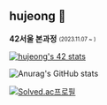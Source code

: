 ## hujeong 🍉

**42서울 본과정** <sub><sup>(2023.11.07 ~ )</sup></sub>   

[![hujeong's 42 stats](https://badge.mediaplus.ma/darkblue/hujeong?1337Badge=off&UM6P=off)](https://github.com/oakoudad/badge42)

![Anurag's GitHub stats](https://github-readme-stats.vercel.app/api?username=heehoh&show_icons=true&theme=radical)

[![Solved.ac프로필](http://mazassumnida.wtf/api/v2/generate_badge?boj=heeho)](https://solved.ac/heeho)

<!--Here are some ideas to get you started:

- 🔭 I’m currently working on ...
- 🌱 I’m currently learning ...
- 👯 I’m looking to collaborate on ...
- 🤔 I’m looking for help with ...
- 💬 Ask me about ...
- 📫 How to reach me: ...
- 😄 Pronouns: ...
- ⚡ Fun fact: ...
-->
